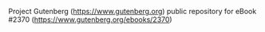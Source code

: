 Project Gutenberg (https://www.gutenberg.org) public repository for eBook #2370 (https://www.gutenberg.org/ebooks/2370)

